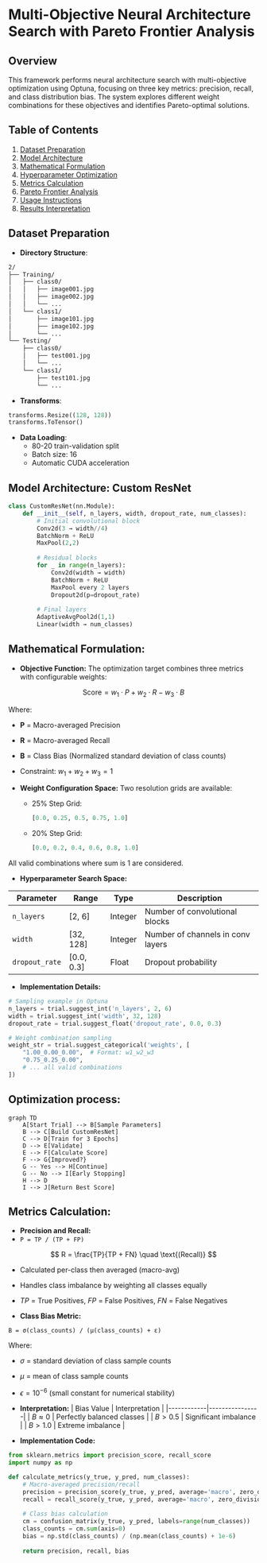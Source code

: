 # Multi-Objective Neural Architecture Search with Pareto Frontier Analysis

## Overview
This framework performs neural architecture search with multi-objective optimization using Optuna, focusing on three key metrics: precision, recall, and class distribution bias. The system explores different weight combinations for these objectives and identifies Pareto-optimal solutions.

## Table of Contents
1. [Dataset Preparation](#dataset)
2. [Model Architecture](#architecture)
3. [Mathematical Formulation](#math)
4. [Hyperparameter Optimization](#optimization)
5. [Metrics Calculation](#metrics)
6. [Pareto Frontier Analysis](#pareto)
7. [Usage Instructions](#usage)
8. [Results Interpretation](#results)

## Dataset Preparation
- **Directory Structure**:
```bash
2/
├── Training/
│   ├── class0/
│   │   ├── image001.jpg
│   │   ├── image002.jpg
│   │   └── ...
│   └── class1/
│       ├── image101.jpg
│       ├── image102.jpg
│       └── ...
└── Testing/
    ├── class0/
    │   ├── test001.jpg
    │   └── ...
    └── class1/
        ├── test101.jpg
        └── ...
```

- **Transforms**:
```python
transforms.Resize((128, 128))
transforms.ToTensor()
```

- **Data Loading**:
  - 80-20 train-validation split
  - Batch size: 16
  - Automatic CUDA acceleration

## Model Architecture: Custom ResNet
```python
class CustomResNet(nn.Module):
    def __init__(self, n_layers, width, dropout_rate, num_classes):
        # Initial convolutional block
        Conv2d(3 → width//4)
        BatchNorm + ReLU
        MaxPool(2,2)
        
        # Residual blocks
        for _ in range(n_layers):
            Conv2d(width → width)
            BatchNorm + ReLU
            MaxPool every 2 layers
            Dropout2d(p=dropout_rate)
        
        # Final layers
        AdaptiveAvgPool2d(1,1)
        Linear(width → num_classes)
```

## Mathematical Formulation:
- **Objective Function:**
The optimization target combines three metrics with configurable weights:

$$
\text{Score} = w_1 \cdot P + w_2 \cdot R - w_3 \cdot B
$$

Where:
- **P** = Macro-averaged Precision
- **R** = Macro-averaged Recall
- **B** = Class Bias (Normalized standard deviation of class counts)
- Constraint: $w_1 + w_2 + w_3 = 1$

- **Weight Configuration Space:**
Two resolution grids are available:

  - 25% Step Grid:
    ```python
    [0.0, 0.25, 0.5, 0.75, 1.0]
  - 20% Step Grid:
    ```python
    [0.0, 0.2, 0.4, 0.6, 0.8, 1.0]

All valid combinations where sum is 1 are considered.

- **Hyperparameter Search Space:**

| Parameter      | Range      | Type    | Description                          |
|---------------|------------|---------|--------------------------------------|
| `n_layers`    | [2, 6]     | Integer | Number of convolutional blocks       |
| `width`       | [32, 128]  | Integer | Number of channels in conv layers    |
| `dropout_rate`| [0.0, 0.3] | Float   | Dropout probability                  |

- **Implementation Details:**
```python
# Sampling example in Optuna
n_layers = trial.suggest_int('n_layers', 2, 6)
width = trial.suggest_int('width', 32, 128)
dropout_rate = trial.suggest_float('dropout_rate', 0.0, 0.3)

# Weight combination sampling
weight_str = trial.suggest_categorical('weights', [
    "1.00_0.00_0.00",  # Format: w1_w2_w3
    "0.75_0.25_0.00",
    # ... all valid combinations
])
```

## Optimization process:
```mermaid
graph TD
    A[Start Trial] --> B[Sample Parameters]
    B --> C[Build CustomResNet]
    C --> D[Train for 3 Epochs]
    D --> E[Validate]
    E --> F[Calculate Score]
    F --> G{Improved?}
    G -- Yes --> H[Continue]
    G -- No --> I[Early Stopping]
    H --> D
    I --> J[Return Best Score]
```

## Metrics Calculation:
- **Precision and Recall:**
- `P = TP / (TP + FP)`

$$
R = \frac{TP}{TP + FN} \quad \text{(Recall)}
$$

  - Calculated per-class then averaged (macro-avg)
  - Handles class imbalance by weighting all classes equally
  - $TP$ = True Positives, $FP$ = False Positives, $FN$ = False Negatives

- **Class Bias Metric:**

`B = σ(class_counts) / (μ(class_counts) + ε)`

Where:
- $\sigma$ = standard deviation of class sample counts
- $\mu$ = mean of class sample counts
- $\epsilon = 10^{-6}$ (small constant for numerical stability)

- **Interpretation:**
| Bias Value | Interpretation |
|------------|----------------|
| $B \approx 0$ | Perfectly balanced classes |
| $B > 0.5$ | Significant imbalance |
| $B > 1.0$ | Extreme imbalance |

- **Implementation Code:**

```python
from sklearn.metrics import precision_score, recall_score
import numpy as np

def calculate_metrics(y_true, y_pred, num_classes):
    # Macro-averaged precision/recall
    precision = precision_score(y_true, y_pred, average='macro', zero_division=0)
    recall = recall_score(y_true, y_pred, average='macro', zero_division=0)
    
    # Class bias calculation
    cm = confusion_matrix(y_true, y_pred, labels=range(num_classes))
    class_counts = cm.sum(axis=0)
    bias = np.std(class_counts) / (np.mean(class_counts) + 1e-6)
    
    return precision, recall, bias
